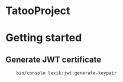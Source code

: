 # TatooProject

# Getting started

## Generate JWT certificate

        bin/console lexik:jwt:generate-keypair